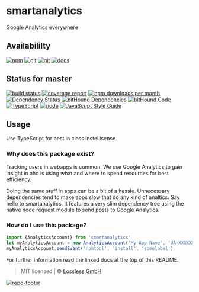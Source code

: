 # smartanalytics
Google Analytics everywhere

## Availabililty
[![npm](https://pushrocks.gitlab.io/assets/repo-button-npm.svg)](https://www.npmjs.com/package/smartanalytics)
[![git](https://pushrocks.gitlab.io/assets/repo-button-git.svg)](https://GitLab.com/pushrocks/smartanalytics)
[![git](https://pushrocks.gitlab.io/assets/repo-button-mirror.svg)](https://github.com/pushrocks/smartanalytics)
[![docs](https://pushrocks.gitlab.io/assets/repo-button-docs.svg)](https://pushrocks.gitlab.io/smartanalytics/)

## Status for master
[![build status](https://GitLab.com/pushrocks/smartanalytics/badges/master/build.svg)](https://GitLab.com/pushrocks/smartanalytics/commits/master)
[![coverage report](https://GitLab.com/pushrocks/smartanalytics/badges/master/coverage.svg)](https://GitLab.com/pushrocks/smartanalytics/commits/master)
[![npm downloads per month](https://img.shields.io/npm/dm/smartanalytics.svg)](https://www.npmjs.com/package/smartanalytics)
[![Dependency Status](https://david-dm.org/pushrocks/smartanalytics.svg)](https://david-dm.org/pushrocks/smartanalytics)
[![bitHound Dependencies](https://www.bithound.io/github/pushrocks/smartanalytics/badges/dependencies.svg)](https://www.bithound.io/github/pushrocks/smartanalytics/master/dependencies/npm)
[![bitHound Code](https://www.bithound.io/github/pushrocks/smartanalytics/badges/code.svg)](https://www.bithound.io/github/pushrocks/smartanalytics)
[![TypeScript](https://img.shields.io/badge/TypeScript-2.x-blue.svg)](https://nodejs.org/dist/latest-v6.x/docs/api/)
[![node](https://img.shields.io/badge/node->=%206.x.x-blue.svg)](https://nodejs.org/dist/latest-v6.x/docs/api/)
[![JavaScript Style Guide](https://img.shields.io/badge/code%20style-standard-brightgreen.svg)](http://standardjs.com/)

## Usage
Use TypeScript for best in class instellisense.

### Why does this package exist?
Tracking users in webapps is common. We use Google Analytics to gain insight in aho is using what
and where to spend resources for best efficiency.

Doing the same stuff in apps can be a bit of a hassle. Unnecessary dependencies tend to make apps slow that do any kind of analtics.
Say hello to smartanalytics. It features a very slim dependency tree using the native node request module to send posts to Google Analytics.

### How do I use this package?

```javascript
import {AnalyticsAccount} from 'smartanalytics'
let myAnalyticsAccount = new AnalyticsAccount('My App Name', 'UA-XXXXXX-Y')
myAnalyticsAccount.sendEvent('npmtool', 'install', 'somelabel')
```

For further information read the linked docs at the top of this README.

> MIT licensed | **&copy;** [Lossless GmbH](https://lossless.gmbh)

[![repo-footer](https://pushrocks.gitlab.io/assets/repo-footer.svg)](https://push.rocks)

